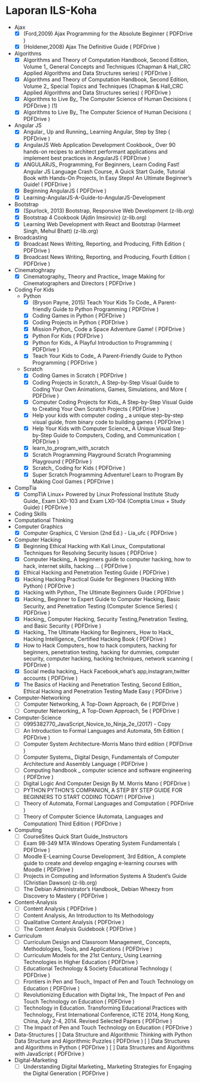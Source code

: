 # Laporan ILS-Koha

- Ajax
    - [x] (Ford,2009) Ajax Programming for the Absolute Beginner ( PDFDrive )
    - [x] (Holdener,2008) Ajax The Definitive Guide ( PDFDrive )
- Algorithms
    - [x] Algorithms and Theory of Computation Handbook, Second Edition, Volume 1_ General Concepts and Techniques (Chapman & Hall_CRC Applied Algorithms and Data Structures series) ( PDFDrive )
    - [x] Algorithms and Theory of Computation Handbook, Second Edition, Volume 2_ Special Topics and Techniques (Chapman & Hall_CRC Applied Algorithms and Data Structures series) ( PDFDrive )
    - [x] Algorithms to Live By_ The Computer Science of Human Decisions ( PDFDrive ) (1)
    - [x] Algorithms to Live By_ The Computer Science of Human Decisions ( PDFDrive )
- Angular JS
    - [x] Angular_ Up and Running_ Learning Angular, Step by Step ( PDFDrive )
    - [x] AngularJS Web Application Development Cookbook_ Over 90 hands-on recipes to architect performant applications and implement best practices in AngularJS ( PDFDrive )
    - [x] ANGULARJS_ Programming, For Beginners, Learn Coding Fast! Angular JS Language Crash Course, A Quick Start Guide, Tutorial Book with Hands-On Projects, In Easy Steps! An Ultimate Beginner’s Guide! ( PDFDrive )
    - [x] Beginning AngularJS ( PDFDrive )
    - [x] Learning-AngularJS-A-Guide-to-AngularJS-Development
- Bootstrap
    - [x] (Spurlock, 2013) Bootstrap, Responsive Web Development (z-lib.org)
    - [x] Bootstrap 4 Cookbook (Ajdin Imsirovic) (z-lib.org)
    - [x] Learning Web Development with React and Bootstrap (Harmeet Singh, Mehul Bhatt) (z-lib.org)
- Broadcasting
    - [x] Broadcast News Writing, Reporting, and Producing, Fifth Edition ( PDFDrive )
    - [x] Broadcast News Writing, Reporting, and Producing, Fourth Edition ( PDFDrive )
- Cinematoghrapy
    - [x] Cinematography_ Theory and Practice_ Image Making for Cinematographers and Directors ( PDFDrive )
- Coding For Kids 
    - Python
        - [x] (Bryson Payne, 2015) Teach Your Kids To Code_ A Parent-friendly Guide to Python Programming ( PDFDrive )
        - [x] Coding Games in Python ( PDFDrive )
        - [x] Coding Projects in Python ( PDFDrive )
        - [x] Mission Python_ Code a Space Adventure Game! ( PDFDrive )
        - [x] Python For Kids ( PDFDrive )
        - [x] Python for Kids_ A Playful Introduction to Programming ( PDFDrive )
        - [x] Teach Your Kids to Code_ A Parent-Friendly Guide to Python Programming ( PDFDrive )
    - Scratch
        - [x] Coding Games in Scratch ( PDFDrive )
        - [x] Coding Projects in Scratch_ A Step-by-Step Visual Guide to Coding Your Own Animations, Games, Simulations, and More ( PDFDrive )
        -[x] Computer Coding Projects for Kids_ A Step-by-Step Visual Guide to Creating Your Own Scratch Projects ( PDFDrive )
        - [x] Help your kids with computer coding _ a unique step-by-step visual guide, from binary code to building games ( PDFDrive )
        - [x] Help Your Kids with Computer Science_ A Unique Visual Step-by-Step Guide to Computers, Coding, and Communication ( PDFDrive )
        - [x] learn_to_program_with_scratch
        - [x] Scratch Programming Playground Scratch Programming Playground ( PDFDrive )
        - [x] Scratch_ Coding for Kids ( PDFDrive )
        - [x] Super Scratch Programming Adventure!  Learn to Program By Making Cool Games ( PDFDrive )
- CompTia 
    - [x] CompTIA Linux+ Powered by Linux Professional Institute Study Guide_ Exam LX0-103 and Exam LX0-104 (Comptia Linux + Study Guide) ( PDFDrive )
- Coding Skills
- Computational Thinking
- Computer Graphics
    - [x] Computer Graphics, C Version (2nd Ed.) - Lia_ufc ( PDFDrive )
- Computer Hacking 
    - [x] Beginning Ethical Hacking with Kali Linux_ Computational Techniques for Resolving Security Issues ( PDFDrive )
    - [x] Computer Hacking_ A beginners guide to computer hacking, how to hack, internet skills, hacking ... ( PDFDrive )
    - [x] Ethical Hacking and Penetration Testing Guide ( PDFDrive )
    - [x] Hacking  Hacking Practical Guide for Beginners (Hacking With Python) ( PDFDrive )
    - [x] Hacking with Python_ The Ultimate Beginners Guide ( PDFDrive )
    - [x] Hacking_ Beginner to Expert Guide to Computer Hacking, Basic Security, and Penetration Testing (Computer Science Series) ( PDFDrive )
    - [x] Hacking_ Computer Hacking, Security Testing,Penetration Testing, and Basic Security ( PDFDrive )
    - [x] Hacking_ The Ultimate Hacking for Beginners_ How to Hack_ Hacking Intelligence_ Certified Hacking Book ( PDFDrive )
    - [x] How to Hack Computers_ how to hack computers, hacking for beginners, penetration testing, hacking for dummies, computer security, computer hacking, hacking techniques, network scanning ( PDFDrive )
    - [x] Social media hacking_ Hack Facebook,what’s app,instagram,twitter accounts ( PDFDrive )
    - [x] The Basics of Hacking and Penetration Testing, Second Edition_ Ethical Hacking and Penetration Testing Made Easy ( PDFDrive )
- Computer-Networking
    - [ ] Computer Networking, A Top-Down Approach, 6e ( PDFDrive )
    - [ ] Computer Networking_ A Top-Down Approach, 5e ( PDFDrive )
- Computer-Science
    - [ ] 0995382770_JavaScript_Novice_to_Ninja_2e_(2017) - Copy
    - [ ] An Introduction to Formal Languages and Automata, 5th Edition ( PDFDrive )
    - [ ] Computer System Architecture-Morris Mano third edition ( PDFDrive )
    - [ ] Computer Systems_ Digital Design, Fundamentals of Computer Architecture and Assembly Language ( PDFDrive )
    - [ ] Computing handbook _ computer science and software engineering ( PDFDrive )
    - [ ] Digital Logic And Computer Design By M. Morris Mano ( PDFDrive )
    - [ ] PYTHON  PYTHON'S COMPANION, A STEP BY STEP GUIDE FOR BEGINNERS TO START CODING TODAY! ( PDFDrive )
    - [ ] Theory of Automata, Formal Languages and Computation ( PDFDrive )
    - [ ] Theory of Computer Science (Automata, Languages and Computation) Third Edition ( PDFDrive )
- Computing
    - [ ] CourseSites Quick Start Guide_Instructors
    - [ ] Exam 98-349 MTA Windows Operating System Fundamentals ( PDFDrive )
    - [ ] Moodle E-Learning Course Development, 3rd Edition_ A complete guide to create and develop engaging e-learning courses with Moodle ( PDFDrive )
    - [ ] Projects in Computing and Information Systems A Student’s Guide (Christian Dawson) (z-lib.org)
    - [ ] The Debian Administrator’s Handbook_ Debian Wheezy from Discovery to Mastery ( PDFDrive )
- Content-Analysis
    - [ ] Content Analysis ( PDFDrive )
    - [ ] Content Analysis, An Introduction to Its Methodology
    - [ ] Qualitative Content Analysis ( PDFDrive )
    - [ ] The Content Analysis Guidebook ( PDFDrive )
- Curriculum
    - [ ] Curriculum Design and Classroom Management_ Concepts, Methodologies, Tools, and Applications ( PDFDrive )
    - [ ] Curriculum Models for the 21st Century_ Using Learning Technologies in Higher Education ( PDFDrive )
    - [ ] Educational Technology & Society Educational Technology  ( PDFDrive )
    - [ ] Frontiers in Pen and Touch_ Impact of Pen and Touch Technology on Education ( PDFDrive )
    - [ ] Revolutionizing Education with Digital Ink_ The Impact of Pen and Touch Technology on Education ( PDFDrive )
    - [ ] Technology in Education. Transforming Educational Practices with Technology_ First International Conference, ICTE 2014, Hong Kong, China, July 2-4, 2014. Revised Selected Papers ( PDFDrive )
    - [ ] The Impact of Pen and Touch Technology on Education ( PDFDrive )
- Data-Structures
    [ ] Data Structure and Algorithmic Thinking with Python  Data Structure and Algorithmic Puzzles ( PDFDrive )
    [ ] Data Structures and Algorithms in Python ( PDFDrive )
    [ ] Data Structures and Algorithms with JavaScript ( PDFDrive )
- Digital-Marketing
    - [ ] Understanding Digital Marketing_ Marketing Strategies for Engaging the Digital Generation ( PDFDrive )